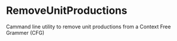 RemoveUnitProductions
=====================

Cammand line utility to remove unit productions from a Context Free Grammer (CFG)